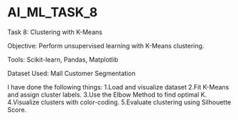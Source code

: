 # AI_ML_TASK_8

Task 8: Clustering with K-Means

Objective: Perform unsupervised learning with K-Means clustering.

Tools: Scikit-learn, Pandas, Matplotlib

Dataset Used: Mall Customer Segmentation

I have done the following things:
1.Load and visualize dataset
2.Fit K-Means and assign cluster labels.
3.Use the Elbow Method to find optimal K.
4.Visualize clusters with color-coding.
5.Evaluate clustering using Silhouette Score.
